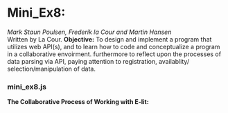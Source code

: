 # Mini_Ex8:
*Mark Staun Poulsen, Frederik la Cour and Martin Hansen*  
Written by La Cour.
**Objective:**
To design and implement a program that utilizes web API(s), and to learn how to code and conceptualize a program in a collaborative envoirment. furthermore to reflect upon the processes of data parsing via API, paying attention to registration, availablity/ selection/manipulation of data.

### mini_ex8.js
**The Collaborative Process of Working with E-lit:**
